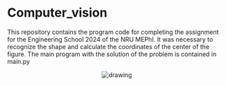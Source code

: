 # Computer_vision

This repository contains the program code for completing the assignment for the Engineering School 2024 of the NRU MEPhI. It was necessary to recognize the shape and calculate the coordinates of the center of the figure. The main program with the solution of the problem is contained in main.py

<p align="center">
  <img src="Images/collage.jpg" alt="drawing"/> 
</p>
